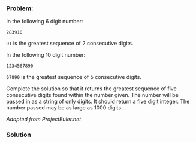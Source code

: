 ### Problem:
<p>In the following 6 digit number:</p>
<pre><code>283910</code></pre><p><code>91</code> is the greatest sequence of 2 consecutive digits.</p>
<p>In the following 10 digit number:</p>
<pre><code>1234567890</code></pre><p><code>67890</code> is the greatest sequence of 5 consecutive digits.</p>
<p>Complete the solution so that it returns the greatest sequence of five consecutive digits found within the number given. The number will be passed in as a string of only digits. It should return a five digit integer. The number passed may be as large as 1000 digits. </p>
<p><em>Adapted from ProjectEuler.net</em></p>

### Solution